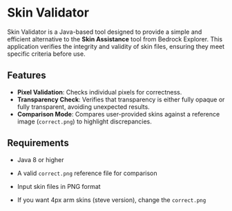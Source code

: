# Skin Validator

Skin Validator is a Java-based tool designed to provide a simple and efficient alternative to the **Skin Assistance** tool from Bedrock Explorer. This application verifies the integrity and validity of skin files, ensuring they meet specific criteria before use.

## Features
- **Pixel Validation**: Checks individual pixels for correctness.
- **Transparency Check**: Verifies that transparency is either fully opaque or fully transparent, avoiding unexpected results.
- **Comparison Mode**: Compares user-provided skins against a reference image (`correct.png`) to highlight discrepancies.

## Requirements
- Java 8 or higher
- A valid `correct.png` reference file for comparison
- Input skin files in PNG format


- If you want 4px arm skins (steve version), change the `correct.png`
